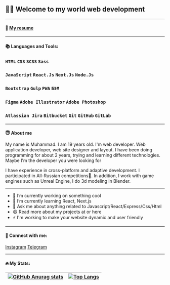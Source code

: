## 🙋‍♂️ Welcome to my world web development
___
#### 📑 <a href="https://hh.ru/resume/2073d973ff081f4aa10039ed1f527744637276">My resume</a>
___
#### 📚 Languages and Tools:
### ```HTML``` ```CSS``` ```SCSS``` ```Sass```
### ```JavaScript``` ```React.Js``` ```Next.Js``` ```Node.Js```
### ```Bootstrap``` ```Gulp``` ```PWA``` ```БЭМ```  
### ```Figma``` ```Adobe Illustrator``` ```Adobe Photoshop```  
### ```Atlassian Jira``` ```Bitbucket``` ```Git``` ```GitHub``` ```GitLab```

___
#### 😇 About me 

My name is  Muhammad. I am 19 years old. 
I'm web developer. Web application developer, web site designer and layout. I have been doing programming for about 2 years, trying and learning different technologies.
Maybe I'm the developer you were looking for 

I have experience in cross-platform and adaptive development. I participated in All-Russian competitions🥈. In addition, I work with game engines such as Unreal Engine, I do 3d modeling in Blender.

---

- 🔭 I’m currently working on something cool 
- 🌱 I’m currently learning React, Next.js
- 💬 Ask me about anything related to Javascript/React/Express/Css/Html
- 😄 Read more about my projects at or here
- ⚡ I'm working to make your website dynamic and user friendly
---
#### 🔗 Connect with me:
<a href="https://hh.ru/resume/2073d973ff081f4aa10039ed1f527744637276">Instagram</a>
<a href="https://t.me/khudatbegow">Telegram</a>

---
#### :fire: My Stats:

| [![GitHub Anurag stats](https://github-readme-stats.vercel.app/api?username=khudatbegow&show_icons=true)](https://github.com/anuraghazra/github-readme-stats) |[![Top Langs](https://github-readme-stats.vercel.app/api/top-langs/?username=khudatbegow&layout=compact)](https://github.com/anuraghazra/github-readme-stats)|
| ------------- | ------------- |
